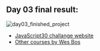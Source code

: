 <h2>Day 03 final result:</h2>

![day03_finished_project](https://user-images.githubusercontent.com/31028022/61593437-37e49380-abe8-11e9-9f8d-13ddb35821a9.png)



- [JavaScript30 challange website](https://javascript30.com/)
- [Other courses by Wes Bos](https://wesbos.com/courses/)

